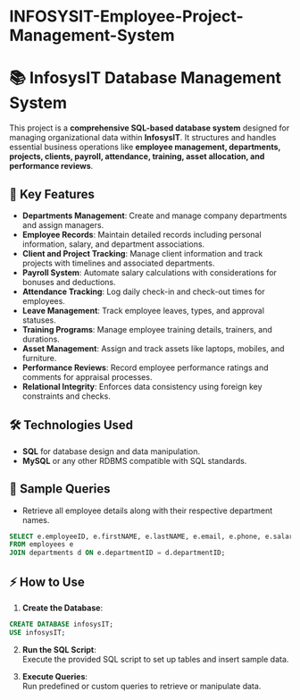 # INFOSYSIT-Employee-Project-Management-System


# 📚 InfosysIT Database Management System  

This project is a **comprehensive SQL-based database system** designed for managing organizational data within **InfosysIT**. It structures and handles essential business operations like **employee management, departments, projects, clients, payroll, attendance, training, asset allocation, and performance reviews**.  

## 🚀 Key Features  

- **Departments Management**: Create and manage company departments and assign managers.  
- **Employee Records**: Maintain detailed records including personal information, salary, and department associations.  
- **Client and Project Tracking**: Manage client information and track projects with timelines and associated departments.  
- **Payroll System**: Automate salary calculations with considerations for bonuses and deductions.  
- **Attendance Tracking**: Log daily check-in and check-out times for employees.  
- **Leave Management**: Track employee leaves, types, and approval statuses.  
- **Training Programs**: Manage employee training details, trainers, and durations.  
- **Asset Management**: Assign and track assets like laptops, mobiles, and furniture.  
- **Performance Reviews**: Record employee performance ratings and comments for appraisal processes.  
- **Relational Integrity**: Enforces data consistency using foreign key constraints and checks.  

## 🛠️ Technologies Used  
- **SQL** for database design and data manipulation.  
- **MySQL** or any other RDBMS compatible with SQL standards.  

## 🔄 Sample Queries  
- Retrieve all employee details along with their respective department names.  
```sql
SELECT e.employeeID, e.firstNAME, e.lastNAME, e.email, e.phone, e.salary, d.departmentNAME 
FROM employees e
JOIN departments d ON e.departmentID = d.departmentID;
```  

## ⚡ How to Use  
1. **Create the Database**:  
```sql
CREATE DATABASE infosysIT;  
USE infosysIT;  
```  

2. **Run the SQL Script**:  
Execute the provided SQL script to set up tables and insert sample data.  

3. **Execute Queries**:  
Run predefined or custom queries to retrieve or manipulate data.  
